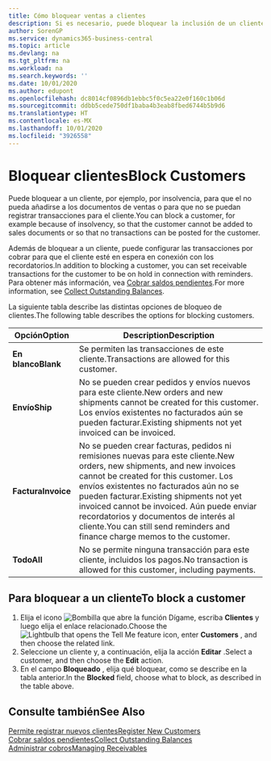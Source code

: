 ```yaml
---
title: Cómo bloquear ventas a clientes
description: Si es necesario, puede bloquear la inclusión de un cliente en documentos de ventas y otras transacciones de ventas.
author: SorenGP
ms.service: dynamics365-business-central
ms.topic: article
ms.devlang: na
ms.tgt_pltfrm: na
ms.workload: na
ms.search.keywords: ''
ms.date: 10/01/2020
ms.author: edupont
ms.openlocfilehash: dc8014cf0896db1ebbc5f0c5ea22e0f160c1b06d
ms.sourcegitcommit: ddbb5cede750df1baba4b3eab8fbed6744b5b9d6
ms.translationtype: HT
ms.contentlocale: es-MX
ms.lasthandoff: 10/01/2020
ms.locfileid: "3926558"
---
```

# <a name="block-customers"></a><span data-ttu-id="a6575-103">Bloquear clientes</span><span class="sxs-lookup"><span data-stu-id="a6575-103">Block Customers</span></span>
<span data-ttu-id="a6575-104">Puede bloquear a un cliente, por ejemplo, por insolvencia, para que el no pueda añadirse a los documentos de ventas o para que no se puedan registrar transacciones para el cliente.</span><span class="sxs-lookup"><span data-stu-id="a6575-104">You can block a customer, for example because of insolvency, so that the customer cannot be added to sales documents or so that no transactions can be posted for the customer.</span></span>

<span data-ttu-id="a6575-105">Además de bloquear a un cliente, puede configurar las transacciones por cobrar para que el cliente esté en espera en conexión con los recordatorios.</span><span class="sxs-lookup"><span data-stu-id="a6575-105">In addition to blocking a customer, you can set receivable transactions for the customer to be on hold in connection with reminders.</span></span> <span data-ttu-id="a6575-106">Para obtener más información, vea [Cobrar saldos pendientes](receivables-collect-outstanding-balances.md).</span><span class="sxs-lookup"><span data-stu-id="a6575-106">For more information, see [Collect Outstanding Balances](receivables-collect-outstanding-balances.md).</span></span>   

<span data-ttu-id="a6575-107">La siguiente tabla describe las distintas opciones de bloqueo de clientes.</span><span class="sxs-lookup"><span data-stu-id="a6575-107">The following table describes the options for blocking customers.</span></span>  

|<span data-ttu-id="a6575-108">Opción</span><span class="sxs-lookup"><span data-stu-id="a6575-108">Option</span></span>|<span data-ttu-id="a6575-109">Description</span><span class="sxs-lookup"><span data-stu-id="a6575-109">Description</span></span>|  
|--------------------|------------|  
|<span data-ttu-id="a6575-110">**En blanco**</span><span class="sxs-lookup"><span data-stu-id="a6575-110">**Blank**</span></span>|<span data-ttu-id="a6575-111">Se permiten las transacciones de este cliente.</span><span class="sxs-lookup"><span data-stu-id="a6575-111">Transactions are allowed for this customer.</span></span>|
|<span data-ttu-id="a6575-112">**Envío**</span><span class="sxs-lookup"><span data-stu-id="a6575-112">**Ship**</span></span>|<span data-ttu-id="a6575-113">No se pueden crear pedidos y envíos nuevos para este cliente.</span><span class="sxs-lookup"><span data-stu-id="a6575-113">New orders and new shipments cannot be created for this customer.</span></span> <span data-ttu-id="a6575-114">Los envíos existentes no facturados aún se pueden facturar.</span><span class="sxs-lookup"><span data-stu-id="a6575-114">Existing shipments not yet invoiced can be invoiced.</span></span>|  
|<span data-ttu-id="a6575-115">**Factura**</span><span class="sxs-lookup"><span data-stu-id="a6575-115">**Invoice**</span></span>|<span data-ttu-id="a6575-116">No se pueden crear facturas, pedidos ni remisiones nuevas para este cliente.</span><span class="sxs-lookup"><span data-stu-id="a6575-116">New orders, new shipments, and new invoices cannot be created for this customer.</span></span> <span data-ttu-id="a6575-117">Los envíos existentes no facturados aún no se pueden facturar.</span><span class="sxs-lookup"><span data-stu-id="a6575-117">Existing shipments not yet invoiced cannot be invoiced.</span></span> <span data-ttu-id="a6575-118">Aún puede enviar recordatorios y documentos de interés al cliente.</span><span class="sxs-lookup"><span data-stu-id="a6575-118">You can still send reminders and finance charge memos to the customer.</span></span>|  
|<span data-ttu-id="a6575-119">**Todo**</span><span class="sxs-lookup"><span data-stu-id="a6575-119">**All**</span></span>|<span data-ttu-id="a6575-120">No se permite ninguna transacción para este cliente, incluidos los pagos.</span><span class="sxs-lookup"><span data-stu-id="a6575-120">No transaction is allowed for this customer, including payments.</span></span>|  

## <a name="to-block-a-customer"></a><span data-ttu-id="a6575-121">Para bloquear a un cliente</span><span class="sxs-lookup"><span data-stu-id="a6575-121">To block a customer</span></span>  
1. <span data-ttu-id="a6575-122">Elija el icono ![Bombilla que abre la función Dígame](media/ui-search/search_small.png "Dígame qué desea hacer"), escriba **Clientes** y luego elija el enlace relacionado.</span><span class="sxs-lookup"><span data-stu-id="a6575-122">Choose the ![Lightbulb that opens the Tell Me feature](media/ui-search/search_small.png "Tell me what you want to do") icon, enter **Customers** , and then choose the related link.</span></span>
2. <span data-ttu-id="a6575-123">Seleccione un cliente y, a continuación, elija la acción **Editar** .</span><span class="sxs-lookup"><span data-stu-id="a6575-123">Select a customer, and then choose the **Edit** action.</span></span>
3. <span data-ttu-id="a6575-124">En el campo **Bloqueado** , elija qué bloquear, como se describe en la tabla anterior.</span><span class="sxs-lookup"><span data-stu-id="a6575-124">In the **Blocked** field, choose what to block, as described in the table above.</span></span>

## <a name="see-also"></a><span data-ttu-id="a6575-125">Consulte también</span><span class="sxs-lookup"><span data-stu-id="a6575-125">See Also</span></span>  
[<span data-ttu-id="a6575-126">Permite registrar nuevos clientes</span><span class="sxs-lookup"><span data-stu-id="a6575-126">Register New Customers</span></span>](sales-how-register-new-customers.md)  
[<span data-ttu-id="a6575-127">Cobrar saldos pendientes</span><span class="sxs-lookup"><span data-stu-id="a6575-127">Collect Outstanding Balances</span></span>](receivables-collect-outstanding-balances.md)  
[<span data-ttu-id="a6575-128">Administrar cobros</span><span class="sxs-lookup"><span data-stu-id="a6575-128">Managing Receivables</span></span>](receivables-manage-receivables.md)  
